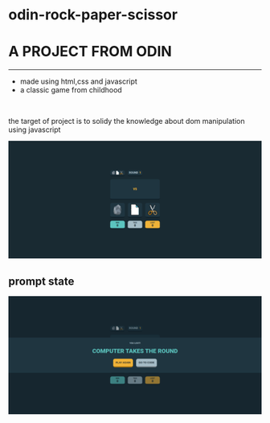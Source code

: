 # odin-rock-paper-scissor
<h1>A PROJECT FROM ODIN</h1>
<hr>
<ul>
<li>made using html,css and javascript</li>
<li>a classic game from childhood</li>
</ul>
<br>
<p>the target of project is to solidy the knowledge about dom manipulation using javascript</p>
<img src="./images/website.png"> 
<h2>prompt state</h2>
<img src="./images/state.png"> 
